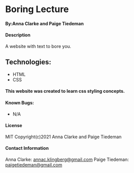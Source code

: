 # Boring Lecture

#### By:Anna Clarke and Paige Tiedeman

#### Description

A website with text to bore you.

## Technologies:

* HTML
* CSS

#### This website was created to learn css styling concepts.

#### Known Bugs:

* N/A

#### License
MIT
Copyright(c)2021 Anna Clarke and Paige Tiedeman

#### Contact Information

Anna Clarke: annac.klingberg@gmail.com
Paige Tiedeman: paigetiedeman@gmail.com